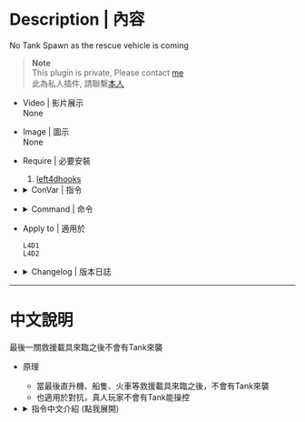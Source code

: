 # Description | 內容
No Tank Spawn as the rescue vehicle is coming

> __Note__ <br/>
This plugin is private, Please contact [me](https://github.com/fbef0102/Game-Private_Plugin#私人插件列表-private-plugins-list)<br/>
此為私人插件, 請聯繫[本人](https://github.com/fbef0102/Game-Private_Plugin#私人插件列表-private-plugins-list)

* Video | 影片展示
<br>None

* Image | 圖示
<br>None

* Require | 必要安裝
	1. [left4dhooks](https://forums.alliedmods.net/showthread.php?t=321696)

* <details><summary>ConVar | 指令</summary>

	* cfg/sourcemod/l4d_NoEscapeTank_example.cfg
		```php
		// Removes tanks which spawn as the rescue vehicle arrives on finales.
		l4d_NoEscapeTank_enable "1"
		```
</details>

* <details><summary>Command | 命令</summary>

	None
</details>

* Apply to | 適用於
	```
	L4D1
	L4D2
	```

* <details><summary>Changelog | 版本日誌</summary>

	* v1.0
	    * Initial Release
</details>

- - - -
# 中文說明
最後一關救援載具來臨之後不會有Tank來襲

* 原理
	* 當最後直升機、船隻、火車等救援載具來臨之後，不會有Tank來襲
	* 也適用於對抗，真人玩家不會有Tank能操控

* <details><summary>指令中文介紹 (點我展開)</summary>

	* cfg/sourcemod/l4d_NoEscapeTank_example.cfg
		```php
		// 0=關閉插件, 1=啟動插件
		l4d_NoEscapeTank_enable "1"
		```
</details>
